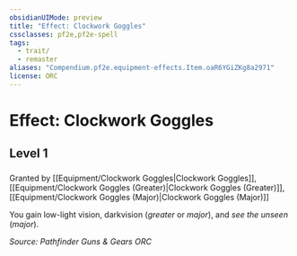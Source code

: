 ```yaml
---
obsidianUIMode: preview
title: "Effect: Clockwork Goggles"
cssclasses: pf2e,pf2e-spell
tags:
  - trait/
  - remaster
aliases: "Compendium.pf2e.equipment-effects.Item.oaR6YGiZKg8a2971"
license: ORC
---
```

# Effect: Clockwork Goggles
## Level 1
### 






Granted by [[Equipment/Clockwork Goggles|Clockwork Goggles]], [[Equipment/Clockwork Goggles (Greater)|Clockwork Goggles (Greater)]], [[Equipment/Clockwork Goggles (Major)|Clockwork Goggles (Major)]]

You gain low-light vision, darkvision (_greater_ or _major_), and _see the unseen_ (_major_).

*Source: Pathfinder Guns & Gears*
*ORC*